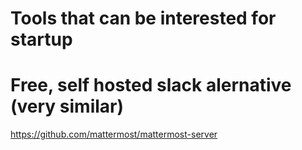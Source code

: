 # Tools that can be interested for startup 

# Free, self hosted slack alernative (very similar)
https://github.com/mattermost/mattermost-server